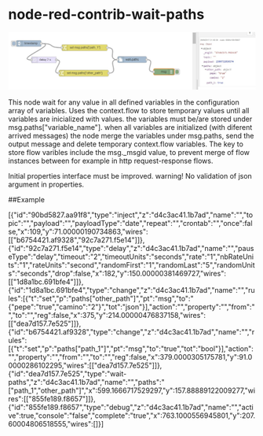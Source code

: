 # node-red-contrib-wait-paths

![Alt text](example.jpg?raw=true "Optional Title")

This node wait for any value in all defined variables in the configuration array of variables. Uses the context.flow to store temporary values until all variables are inicialized with values.
the variables must be/are stored under msg.paths["variable_name"].
when all variables are initialized (with diferent arrived messages) the node merge the variables under msg.paths, send the output message and delete temporary context.flow variables.
The key to store flow varibles include the msg._msgid value, to prevent merge of flow instances between for example in http request-response flows.

Initial properties interface must be improved. warning! No validation of json argument in properties.

##Example

[{"id":"90bd5827.aa91f8","type":"inject","z":"d4c3ac41.1b7ad","name":"","topic":"","payload":"","payloadType":"date","repeat":"","crontab":"","once":false,"x":109,"y":71.00000190734863,"wires":[["b6754421.af9328","92c7a271.f5e14"]]},{"id":"92c7a271.f5e14","type":"delay","z":"d4c3ac41.1b7ad","name":"","pauseType":"delay","timeout":"2","timeoutUnits":"seconds","rate":"1","nbRateUnits":"1","rateUnits":"second","randomFirst":"1","randomLast":"5","randomUnits":"seconds","drop":false,"x":182,"y":150.00000381469727,"wires":[["1d8a1bc.691bfe4"]]},{"id":"1d8a1bc.691bfe4","type":"change","z":"d4c3ac41.1b7ad","name":"","rules":[{"t":"set","p":"paths[\"other_path\"]","pt":"msg","to":"{\"pepe\":\"true\",\"camino\":\"2\"}","tot":"json"}],"action":"","property":"","from":"","to":"","reg":false,"x":375,"y":214.00000476837158,"wires":[["dea7d157.7e525"]]},{"id":"b6754421.af9328","type":"change","z":"d4c3ac41.1b7ad","name":"","rules":[{"t":"set","p":"paths[\"path_1\"]","pt":"msg","to":"true","tot":"bool"}],"action":"","property":"","from":"","to":"","reg":false,"x":379.0000305175781,"y":91.00000286102295,"wires":[["dea7d157.7e525"]]},{"id":"dea7d157.7e525","type":"wait-paths","z":"d4c3ac41.1b7ad","name":"","paths":"[\"path_1\",\"other_path\"]","x":599.1666717529297,"y":157.88889122009277,"wires":[["855fe189.f8657"]]},{"id":"855fe189.f8657","type":"debug","z":"d4c3ac41.1b7ad","name":"","active":true,"console":"false","complete":"true","x":763.1000556945801,"y":207.60004806518555,"wires":[]}]
